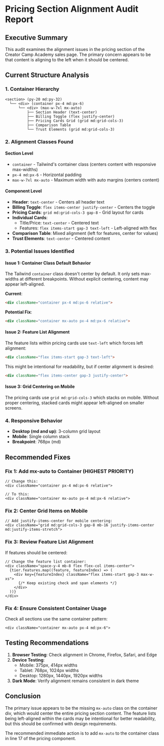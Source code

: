 # Pricing Section Alignment Audit Report

## Executive Summary
This audit examines the alignment issues in the pricing section of the Creator Camp Academy sales page. The primary concern appears to be that content is aligning to the left when it should be centered.

## Current Structure Analysis

### 1. Container Hierarchy
```
<section> (py-20 md:py-32)
  └── <div> (container px-4 md:px-6)
      └── <div> (max-w-7xl mx-auto)
          ├── Section Header (text-center)
          ├── Billing Toggle (flex justify-center)
          ├── Pricing Cards Grid (grid md:grid-cols-3)
          ├── Comparison Table
          └── Trust Elements (grid md:grid-cols-3)
```

### 2. Alignment Classes Found

#### Section Level
- `container` - Tailwind's container class (centers content with responsive max-widths)
- `px-4 md:px-6` - Horizontal padding
- `max-w-7xl mx-auto` - Maximum width with auto margins (centers content)

#### Component Level
- **Header**: `text-center` - Centers all header text
- **Billing Toggle**: `flex items-center justify-center` - Centers the toggle
- **Pricing Cards**: `grid md:grid-cols-3 gap-8` - Grid layout for cards
- **Individual Cards**: 
  - Title/Price: `text-center` - Centered text
  - Features: `flex items-start gap-3 text-left` - Left-aligned with flex
- **Comparison Table**: Mixed alignment (left for features, center for values)
- **Trust Elements**: `text-center` - Centered content

### 3. Potential Issues Identified

#### Issue 1: Container Class Default Behavior
The Tailwind `container` class doesn't center by default. It only sets max-widths at different breakpoints. Without explicit centering, content may appear left-aligned.

**Current**: 
```html
<div className="container px-4 md:px-6 relative">
```

**Potential Fix**:
```html
<div className="container mx-auto px-4 md:px-6 relative">
```

#### Issue 2: Feature List Alignment
The feature lists within pricing cards use `text-left` which forces left alignment:
```html
<div className="flex items-start gap-3 text-left">
```

This might be intentional for readability, but if center alignment is desired:
```html
<div className="flex items-center gap-3 justify-center">
```

#### Issue 3: Grid Centering on Mobile
The pricing cards use `grid md:grid-cols-3` which stacks on mobile. Without proper centering, stacked cards might appear left-aligned on smaller screens.

### 4. Responsive Behavior
- **Desktop (md and up)**: 3-column grid layout
- **Mobile**: Single column stack
- **Breakpoint**: 768px (md)

## Recommended Fixes

### Fix 1: Add mx-auto to Container (HIGHEST PRIORITY)
```tsx
// Change this:
<div className="container px-4 md:px-6 relative">

// To this:
<div className="container mx-auto px-4 md:px-6 relative">
```

### Fix 2: Center Grid Items on Mobile
```tsx
// Add justify-items-center for mobile centering:
<div className="grid md:grid-cols-3 gap-8 mb-16 justify-items-center md:justify-items-stretch">
```

### Fix 3: Review Feature List Alignment
If features should be centered:
```tsx
// Change the feature list container:
<div className="space-y-4 mb-8 flex flex-col items-center">
  {tier.features.map((feature, featureIndex) => (
    <div key={featureIndex} className="flex items-start gap-3 max-w-xs">
      {/* Keep existing check and span elements */}
    </div>
  ))}
</div>
```

### Fix 4: Ensure Consistent Container Usage
Check all sections use the same container pattern:
```tsx
<div className="container mx-auto px-4 md:px-6">
```

## Testing Recommendations

1. **Browser Testing**: Check alignment in Chrome, Firefox, Safari, and Edge
2. **Device Testing**: 
   - Mobile: 375px, 414px widths
   - Tablet: 768px, 1024px widths
   - Desktop: 1280px, 1440px, 1920px widths
3. **Dark Mode**: Verify alignment remains consistent in dark theme

## Conclusion

The primary issue appears to be the missing `mx-auto` class on the container div, which would center the entire pricing section content. The feature lists being left-aligned within the cards may be intentional for better readability, but this should be confirmed with design requirements.

The recommended immediate action is to add `mx-auto` to the container class in line 17 of the pricing component.